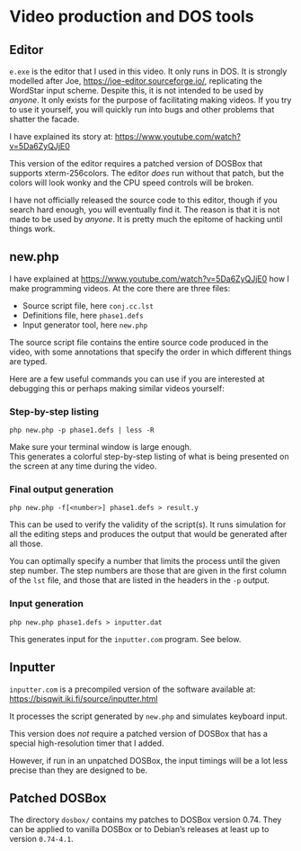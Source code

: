 # Video production and DOS tools

## Editor

`e.exe` is the editor that I used in this video. It only runs in DOS.
It is strongly modelled after Joe, https://joe-editor.sourceforge.io/,
replicating the WordStar input scheme.
Despite this, it is not intended to be used by *anyone*.
It only exists for the purpose of facilitating making videos.
If you try to use it yourself, you will quickly run into bugs
and other problems that shatter the facade.

I have explained its story at: https://www.youtube.com/watch?v=5Da6ZyQJjE0

This version of the editor requires a patched version of DOSBox
that supports xterm-256colors.
The editor *does* run without that patch,
but the colors will look wonky
and the CPU speed controls will be broken.

I have not officially released the source code to this editor,
though if you search hard enough, you will eventually find it.
The reason is that it is not made to be used by *anyone*.
It is pretty much the epitome of hacking until things work.

## new.php

I have explained at https://www.youtube.com/watch?v=5Da6ZyQJjE0
how I make programming videos. At the core there are three files:

* Source script file, here `conj.cc.lst`
* Definitions file, here `phase1.defs`
* Input generator tool, here `new.php`

The source script file contains the entire source code produced in the
video, with some annotations that specify the order in which different
things are typed.

Here are a few useful commands you can use if you are interested at
debugging this or perhaps making similar videos yourself:

### Step-by-step listing

`php new.php -p phase1.defs | less -R`

Make sure your terminal window is large enough.  
This generates a colorful step-by-step listing of what
is being presented on the screen at any time
during the video.

### Final output generation

`php new.php -f[<number>] phase1.defs > result.y`

This can be used to verify the validity of the script(s).
It runs simulation for all the editing steps and produces
the output that would be generated after all those.

You can optimally specify a number that limits the process
until the given step number. The step numbers are those that
are given in the first column of the `lst` file,
and those that are listed in the headers in the `-p` output.

### Input generation

`php new.php phase1.defs > inputter.dat`

This generates input for the `inputter.com` program.
See below.

## Inputter

`inputter.com` is a precompiled version of the software available at:
https://bisqwit.iki.fi/source/inputter.html

It processes the script generated by `new.php` and simulates keyboard input.

This version does *not* require a patched version of DOSBox
that has a special high-resolution timer that I added.

However, if run in an unpatched DOSBox,
the input timings will be a lot less precise than they are designed to be.

## Patched DOSBox

The directory `dosbox/` contains my patches to DOSBox version 0.74.
They can be applied to vanilla DOSBox or to Debian’s releases
at least up to version `0.74-4.1`.
